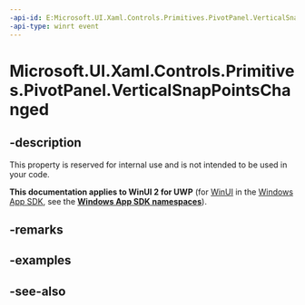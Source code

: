 ```yaml
---
-api-id: E:Microsoft.UI.Xaml.Controls.Primitives.PivotPanel.VerticalSnapPointsChanged
-api-type: winrt event
---
```


<!-- Event syntax
public event Windows.Foundation.EventHandler VerticalSnapPointsChanged<object>
-->

# Microsoft.UI.Xaml.Controls.Primitives.PivotPanel.VerticalSnapPointsChanged

## -description
This property is reserved for internal use and is not intended to be used in your code.

**This documentation applies to WinUI 2 for UWP** (for [WinUI](/windows/apps/winui/winui3/) in the [Windows App SDK](/windows/apps/windows-app-sdk/), see the **[Windows App SDK namespaces](/windows/windows-app-sdk/api/winrt/)**).

## -remarks

## -examples

## -see-also

